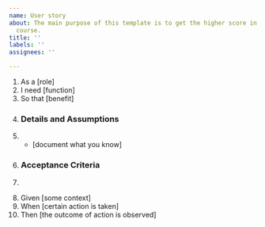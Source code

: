 ```yaml
---
name: User story
about: The main purpose of this template is to get the higher score in Software Engineering
  course.
title: ''
labels: ''
assignees: ''

---
```


1. As a [role]
2. I need [function]
3. So that [benefit]
4. ### Details and Assumptions
5. * [document what you know]
6. ### Acceptance Criteria
7. ```gherkin
8. Given [some context]
9. When [certain action is taken]
10. Then [the outcome of action is observed]

